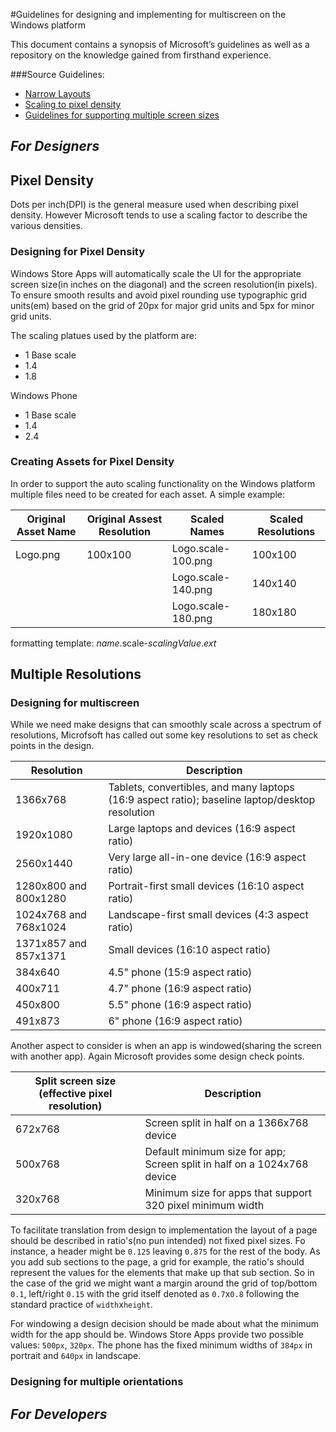 #Guidelines for designing and implementing for multiscreen on the Windows platform

This document contains a synopsis of Microsoft’s guidelines as well as a repository on the knowledge gained from firsthand experience. 

###Source Guidelines:
* [Narrow Layouts](http://msdn.microsoft.com/en-us/library/windows/apps/hh465371.aspx)
* [Scaling to pixel density](http://msdn.microsoft.com/en-us/library/windows/apps/hh465362.aspx)
* [Guidelines for supporting multiple screen sizes](http://msdn.microsoft.com/en-us/library/windows/apps/hh465349.aspx)

## *For Designers*
## Pixel Density
Dots per inch(DPI) is the general measure used when describing pixel density.  However Microsoft tends to use a scaling factor to describe the various densities.
### Designing for Pixel Density
Windows Store Apps will automatically scale the UI for the appropriate screen size(in inches on the diagonal) and the screen resolution(in pixels). To ensure smooth results and avoid pixel rounding use typographic grid units(em) based on the grid of 20px for major grid units and 5px for minor grid units.

The scaling platues used by the platform are:
* 1 Base scale
* 1.4
* 1.8

Windows Phone
* 1 Base scale
* 1.4
* 2.4

### Creating Assets for Pixel Density
In order to support the auto scaling functionality on the Windows platform multiple files need to be created for each asset.
A simple example:

| Original Asset Name | Original Assest Resolution | Scaled Names           | Scaled Resolutions |
| ------------------- | -------------------------- | ---------------------- | ------------------ |
| Logo.png            | 100x100                    | Logo.scale-100.png     | 100x100            |
|                     |                            | Logo.scale-140.png     | 140x140            |
|                     |                            | Logo.scale-180.png     | 180x180            |

formatting template: *name*.scale-*scalingValue*.*ext*
## Multiple Resolutions
### Designing for multiscreen
While we need make designs that can smoothly scale across a spectrum of resolutions, Microfsoft has called out some key resolutions to set as check points in the design.

| Resolution | Description |
| ---------- | ----------- |
| 1366x768	|Tablets, convertibles, and many laptops (16:9 aspect ratio); baseline laptop/desktop resolution|
| 1920x1080	| Large laptops and devices (16:9 aspect ratio) |
| 2560x1440	| Very large all-in-one device (16:9 aspect ratio) |
| 1280x800 and 800x1280 |	Portrait-first small devices (16:10 aspect ratio) |
| 1024x768 and 768x1024 |	Landscape-first small devices (4:3 aspect ratio) |
| 1371x857 and 857x1371 |	Small devices (16:10 aspect ratio) |
| 384x640 |	4.5" phone (15:9 aspect ratio) |
| 400x711 |	4.7" phone (16:9 aspect ratio) |
| 450x800 |	5.5" phone (16:9 aspect ratio) |
| 491x873 |	6" phone (16:9 aspect ratio) |


Another aspect to consider is when an app is windowed(sharing the screen with another app). Again Microsoft provides some design check points.

|Split screen size (effective pixel resolution) |    Description |
| --------------------------------------------- | -------------- |
| 672x768 |	Screen split in half on a 1366x768 device |
| 500x768 |	Default minimum size for app; Screen split in half on a 1024x768 device |
| 320x768 |	Minimum size for apps that support 320 pixel minimum width |

To facilitate translation from design to implementation the layout of a page should be described in ratio's(no pun intended) not fixed pixel sizes. Fo instance, a header might be `0.125` leaving `0.875` for the rest of the body. As you add sub sections to the page, a grid for example, the ratio's should represent the values for the elements that make up that sub section. So in the case of the grid we might want a margin around the grid of top/bottom `0.1`, left/right `0.15` with the grid itself denoted as `0.7`x`0.8` following the standard practice of `width`x`height`.

For windowing a design decision should be made about what the minimum width for the app should be.  Windows Store Apps provide two possible values: `500px`, `320px`. The phone has the fixed minimum widths of `384px` in portrait and `640px` in landscape.





### Designing for multiple orientations

## *For Developers*


